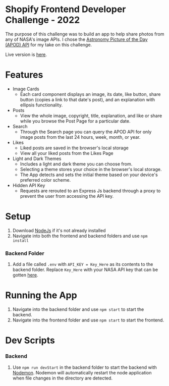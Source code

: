 # Shopify Frontend Developer Challenge - 2022

The purpose of this challenge was to build an app to help share photos from any of NASA's image APIs. I chose the [Astronomy Picture of the Day (APOD) API](https://github.com/nasa/apod-api) for my take on this challenge.

Live version is [here](#).

# Features

- Image Cards
  - Each card component displays an image, its date, like button, share button (copies a link to that date's post), and an explanation with ellipsis functionality.
- Posts
  - View the whole image, copyright, title, explanation, and like or share while you browse the Post Page for a particular date.
- Search
  - Through the Search page you can query the APOD API for only image posts from the last 24 hours, week, month, or year.
- Likes
  - Liked posts are saved in the browser's local storage
  - View all your liked posts from the Likes Page
- Light and Dark Themes
  - Includes a light and dark theme you can choose from.
  - Selecting a theme stores your choice in the browser's local storage.
  - The App detects and sets the initial theme based on your device's preferred color scheme.
- Hidden API Key
  - Requests are rerouted to an Express Js backend through a proxy to prevent the user from accessing the API key.

# Setup

1. Download [NodeJs](https://nodejs.org/en/) if it's not already installed
2. Navigate into both the frontend and backend folders and use `npm install`

### Backend Folder

1. Add a file called `.env` with `API_KEY = Key_Here` as its contents to the backend folder. Replace `Key_Here` with your NASA API key that can be gotten [here](https://github.com/nasa/apod-api).

# Running the App

1. Navigate into the backend folder and use `npm start` to start the backend.
2. Navigate into the frontend folder and use `npm start` to start the frontend.

# Dev Scripts

### Backend

1. Use `npm run devStart` in the backend folder to start the backend with [Nodemon](https://www.npmjs.com/package/nodemon). Nodemon will automatically restart the node application when file changes in the directory are detected.
